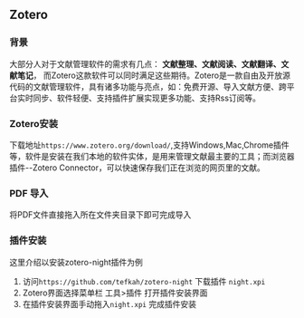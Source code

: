 ## Zotero

### 背景
大部分人对于文献管理软件的需求有几点：
**文献整理、文献阅读、文献翻译、文献笔记**，
而Zotero这款软件可以同时满足这些期待。Zotero是一款自由及开放源代码的文献管理软件，具有诸多功能与亮点，如：免费开源、导入文献方便、跨平台实时同步、软件轻便、支持插件扩展实现更多功能、支持Rss订阅等。

### Zotero安装

下载地址`https://www.zotero.org/download/`,支持Windows,Mac,Chrome插件等，软件是安装在我们本地的软件实体，是用来管理文献最主要的工具；而浏览器插件--Zotero Connector，可以快速保存我们正在浏览的网页里的文献。


### PDF 导入

将PDF文件直接拖入所在文件夹目录下即可完成导入


### 插件安装

这里介绍以安装zotero-night插件为例

1. 访问`https://github.com/tefkah/zotero-night` 下载插件 `night.xpi`
2. Zotero界面选择菜单栏 工具>插件 打开插件安装界面
3. 在插件安装界面手动拖入`night.xpi` 完成插件安装




